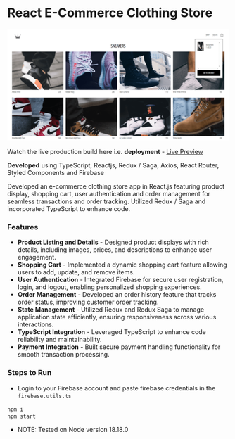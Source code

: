# React E-Commerce Clothing Store

![cover](https://github.com/abhinavg916/react-ecommerce-store/blob/main/Clothing%20Store%20Cover.png)

Watch the live production build here i.e. **deployment** - [Live Preview](https://enchanting-narwhal-bf3d3f.netlify.app/)

**Developed** using TypeScript, Reactjs, Redux / Saga, Axios, React Router, Styled Components and Firebase

Developed an e-commerce clothing store app in React.js featuring product display, shopping cart, user authentication and order management for seamless transactions and order tracking. Utilized Redux / Saga and incorporated TypeScript to enhance code.

### Features

- **Product Listing and Details** - Designed product displays with rich details, including images, prices, and descriptions to enhance user engagement.
- **Shopping Cart** - Implemented a dynamic shopping cart feature allowing users to add, update, and remove items.
- **User Authentication** - Integrated Firebase for secure user registration, login, and logout, enabling personalized shopping experiences.
- **Order Management** - Developed an order history feature that tracks order status, improving customer order tracking.
- **State Management** - Utilized Redux and Redux Saga to manage application state efficiently, ensuring responsiveness across various interactions.
- **TypeScript Integration** - Leveraged TypeScript to enhance code reliability and maintainability.
- **Payment Integration** - Built secure payment handling functionality for smooth transaction processing.

### Steps to Run

- Login to your Firebase account and paste firebase credentials in the `firebase.utils.ts`

```
npm i
npm start
```

- NOTE: Tested on Node version 18.18.0
